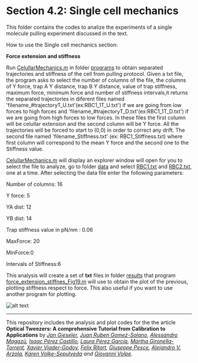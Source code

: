 # Section 4.2: Single cell mechanics
 This folder contains the codes to analize the experiments of  a single molecule pulling experiment discussed in the text.
 
How to use the Single  cell mechanics section:

**Force extension and stiffness**

Run [CelullarMechanics.m](programs/CelullarMechanics.m) in  folder [programs](programs/) to obtain separated trajectories and stiffness of the cell from pulling protocol. Given a txt file, the program asks to select the number of columns of the file, the columns of Y force, trap A Y distance, trap B Y distance, value of trap stiffness, maximum force, minimum force and number of stiffness intervals,it returns the separated trajectories in diferent files named 'filename_#trajectoryT_U.txt'(ex:RBC1_1T_U.txt') if we are going from low forces to high forces and 'filename_#trajectoryT_D.txt'(ex:RBC1_1T_D.txt') if we are going from high forces to low forces. In these files the first column will be celullar extension and the second column will be Y force. All the trajectories will be forced to start to (0,0) in order to correct any drift. The second file named 'filename_Stiffness.txt' (ex: RBC1_Stiffness.txt) where first column will correspond to the mean Y force and the second one to the Stiffness value.

[CelullarMechanics.m](programs/CelullarMechanics.m)  will display an explorer window will open for you to select the file to analyze, go to folder [data](data/) and select [RBC1.txt](data/RBC1.txt) and  [RBC2.txt](data/RBC1.txt), one at a time. After selecting the data file enter the following parameters:

Number of columns: 16

Y force: 5

YA dist: 12

YB dist: 14

Trap stiffness value in pN/nm : 0.06

MaxForce: 20

MinForce:0

Intervals of Stiffness:6

This analysis will create a set of **txt** files in folder [results](results/) that program [force_extension_stiffnes_Fig19.m](programs/force_extension_stiffness_Fig19.m) will use to obtain the plot of the previous, plotting stiffness respect to force. This  also useful if you want to use another program for plotting.


![alt text](figures/cellular_mechanics.jpg "Force extension curves and stiffness")


***


 
This repository includes the analysis and plot codes for the the article **Optical Tweezers: A comprehensive Tutorial  from Calibration to Applications** by *[Jan Gieseler](https://scholar.google.com.ar/citations?user=6OKJlNgAAAAJ&hl=en), [Juan Ruben Gomez-Solano](https://www.fisica.unam.mx/es/personal.php?id=639), [Alessandro Magazù](http://softmatterlab.org/people/alessandro-magazzu/),  [Isaac Pérez Castillo](https://scholar.google.com.mx/citations?user=58GAc80AAAAJ&hl=en), [Laura Pérez García](http://softmatterlab.org/people/laura-perez-garcia/), [Martha Gironella-Torrent](https://scholar.google.com/citations?user=tITfJqkAAAAJ&hl=en), [Xavier Viader-Godoy](https://scholar.google.com/citations?user=dTLMJy0AAAAJ&hl=en), [Felix Ritort](http://ffn.ub.es/ritort/), [Giuseppe Pesce](https://scholar.google.com/citations?user=Sf4mmT8AAAAJ&hl=en), [Alejandro V. Arzola](https://orcid.org/0000-0002-4860-6330), [Karen Volke-Sepulveda](https://www.fisica.unam.mx/es/personal.php?id=27) and [Giovanni Volpe](http://softmatterlab.org/people/giovanni-volpe/)*.
